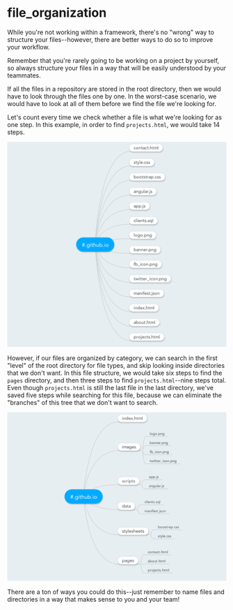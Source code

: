 # file_organization

While you're not working within a framework, there's no "wrong" way to structure your files--however, there are better ways to do so to improve your workflow.

Remember that you're rarely going to be working on a project by yourself, so always structure your files in a way that will be easily understood by your teammates.

If all the files in a repository are stored in the root directory, then we would have to look through the files one by one. In the worst-case scenario, we would have to look at all of them before we find the file we're looking for.

Let's count every time we check whether a file is what we're looking for as one step. In this example, in order to find `projects.html`, we would take 14 steps.

![alt text](linear_search.png "Linear search")

However, if our files are organized by category, we can search in the first "level" of the root directory for file types, and skip looking inside directories that we don't want. In this file structure, we would take six steps to find the `pages` directory, and then three steps to find `projects.html`--nine steps total. Even though `projects.html` is still the last file in the last directory, we've saved five steps while searching for this file, because we can eliminate the "branches" of this tree that we don't want to search.

![alt text](tree.png "File tree")

There are a ton of ways you could do this--just remember to name files and directories in a way that makes sense to you and your team!